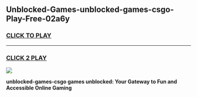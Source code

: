 
## Unblocked-Games-unblocked-games-csgo-Play-Free-02a6y
<h3>
<a href="https://premium76.site?title=unblocked-games-csgo&ref=22A">CLICK TO PLAY</a></h3>
<hr>

<h3>
<a href="https://premium76.site?title=unblocked-games-csgo&ref=22A">CLICK 2 PLAY</a>
  
</h3>

<a href="https://premium76.site?title=unblocked-games-csgo&ref=22A"><img src="https://clearcache.store/games.png"></a>


**unblocked-games-csgo games unblocked: Your Gateway to Fun and Accessible Online Gaming**
